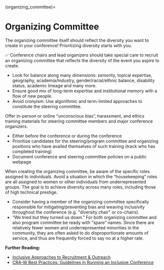 ```{tags} Organization-and-Program-Committees, Embracing-Diverse-Voices-and-Experiences, Unconscious-and-Implicit-Bias, Tokenism
```

(organizing_committee)=
# Organizing Committee

The organizing committee itself should reflect the diversity you want to create in your conference! 
Prioritizing diversity starts with you.

✅ Conference chairs and lead organizers should take special care to recruit an organizing committee that reflects the diversity of the event you aspire to create.

- Look for balance along many dimensions: seniority, topical expertise, geography, academia/industry, gender/racial/ethnic balance, disability status, academic lineage and many more.
- Ensure good mix of long-term expertise and institutional memory with a flow of new people.
- Avoid cronyism: Use algorithmic and term-limited approaches to constitute the steering committee.

Offer in-person or online “unconscious bias”, harassment, and ethics training materials for steering committee members and major conference organizers.
- Either before the conference or during the conference
- Prioritize candidates for the steering/program committee and organizing positions who have availed themselves of such training (track who has completed training)
- Document conference and steering committee policies on a public webpage

When creating the organizing committee, be aware of the specific roles assigned to individuals. Avoid a situation in which the “housekeeping” roles are all assigned to women or other individuals from underrepresented groups. The goal is to achieve diversity across many roles, including those of high technical prestige.
- Consider having a member of the organizing committee specifically responsible for mitigating/preventing bias and weaving inclusivity throughout the conference (e.g. "diversity chair" or co-chairs).
- “We tried but they turned us down.” For both organizing committee and also program committee be ready with “spare” names. Since there are relatively fewer women and underrepresented minorities in the community, they are often asked to do disproportionate amounts of service, and thus are frequently forced to say no at a higher rate.

**Further Reading:**

- [Inclusive Approaches to Recruitment & Outreach](https://www.numfocus.org/blog/inclusive-approaches-to-recruitment-outreach-notes-from-the-disc-unconference/)
- [CRA-W Best Practices: Guidelines in Running an Inclusive Conference](https://cra.org/cra-w/wp-content/uploads/sites/5/2018/05/CRAW-Best-Practices-for-Conferences-v5.pdf)

